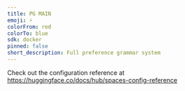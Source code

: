```yaml
---
title: PG MAIN
emoji: ⚡
colorFrom: red
colorTo: blue
sdk: docker
pinned: false
short_description: Full preference grammar system
---
```


Check out the configuration reference at https://huggingface.co/docs/hub/spaces-config-reference

